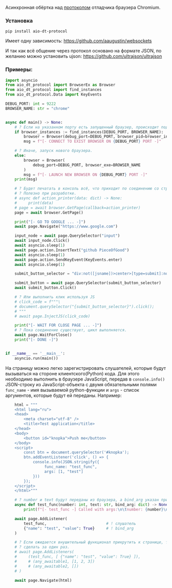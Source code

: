 Асинхронная обёртка над [протоколом](https://chromedevtools.github.io/devtools-protocol/) отладчика браузера Chromium.

### Установка
```shell
pip install aio-dt-protocol
```

Имеет одну зависимость:
https://github.com/aaugustin/websockets

И так как всё общение через протокол основано на формате JSON, по желанию можно установить ujson:
https://github.com/ultrajson/ultrajson

### Примеры:

```python
import asyncio
from aio_dt_protocol import BrowserEx as Browser
from aio_dt_protocol import find_instances
from aio_dt_protocol.Data import KeyEvents

DEBUG_PORT: int = 9222
BROWSER_NAME: str = "chrome"


async def main() -> None:
    # ? Если на указанном порту есть запущенный браузер, происходит подключение.
    if browser_instances := find_instances(DEBUG_PORT, BROWSER_NAME):
        browser = Browser(debug_port=DEBUG_PORT, browser_pid=browser_instances[DEBUG_PORT])
        msg = f"[- CONNECT TO EXIST BROWSER ON {DEBUG_PORT} PORT -]"

    # ? Иначе, запуск нового браузера.
    else:
        browser = Browser(
            debug_port=DEBUG_PORT, browser_exe=BROWSER_NAME
        )
        msg = f"[- LAUNCH NEW BROWSER ON {DEBUG_PORT} PORT -]"
    print(msg)

    # ? Будет печатать в консоль всё, что приходит по соединению со страницей.
    # ? Полезно при разработке.
    # async def action_printer(data: dict) -> None:
    #     print(data)
    # page = await browser.GetPage(callback=action_printer)
    page = await browser.GetPage()

    print("[- GO TO GOOGLE ... -]")
    await page.Navigate("https://www.google.com")

    input_node = await page.QuerySelector("input")
    await input_node.Click()
    await asyncio.sleep(1)
    await page.action.InsertText("github PieceOfGood")
    await asyncio.sleep(1)
    await page.action.SendKeyEvent(KeyEvents.enter)
    await asyncio.sleep(1)

    submit_button_selector = "div:not([jsname])>center>[type=submit]:not([jsaction])"

    submit_button = await page.QuerySelector(submit_button_selector)
    await submit_button.Click()

    # ? Или выполнить клик используя JS
    # click_code = f"""\
    # document.querySelector("{submit_button_selector}").click();
    # """
    # await page.InjectJS(click_code)

    print("[- WAIT FOR CLOSE PAGE ... -]")
    # ? Пока соединение существует, цикл выполняется.
    await page.WaitForClose()
    print("[- DONE -]")


if __name__ == '__main__':
    asyncio.run(main())
```

На страницу можно легко зарегистрировать слушателей, которые будут вызываться на стороне клиентского(Python) кода. Для этого необходимо выполнить в браузере JavaScript, передав в `console.info()` JSON-строку из JavaScript-объекта с двумя обязательными полями `func_name` - имя вызываемой python-функции и `args` - список аргументов, которые будут ей переданы. Например:

```python
    html = """
    <html lang="ru">
    <head>
        <meta charset="utf-8" />
        <title>Test application</title>
    </head>
    <body>
        <button id="knopka">Push me</button>
    </body>
    <script>
        const btn = document.querySelector('#knopka');
        btn.addEventListener('click', () => {
            console.info(JSON.stringify({
                 func_name: "test_func",
                 args: [1, "test"]
            }))
        });
    </script>
    </html>"""

    # ? number и text будут переданы из браузера, а bind_arg указан при регистрации
    async def test_func(number: int, text: str, bind_arg: dict) -> None:
        print(f"[- test_func -] Called with args:\n\tnumber: {number}\n\ttext: {text}\n\tbing_arg: {bind_arg}")

    await page.AddListener(
        test_func,                          # ! слушатель
        {"name": "test", "value": True}     # ! bind_arg
    )

    # ? Если ожидается внушительный функционал прикрутить к странице, то это можно
    # ? сделать за один раз.
    # await page.AddListeners(
    #     (test_func, [ {"name": "test", "value": True} ]),
    #     # (any_awaitable1, [1, 2, 3])
    #     # (any_awaitable2, [])
    # )

    await page.Navigate(html)
```
